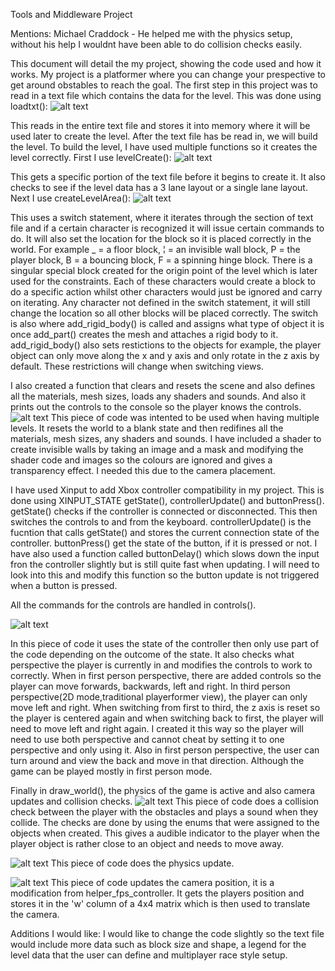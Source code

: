 Tools and Middleware Project

Mentions: Michael Craddock - He helped me with the physics setup, without his help I wouldnt have been able to do collision checks easily.

This document will detail the my project, showing the code used and how it works.
My project is a platformer where you can change your prespective to get around obstables to reach the goal.
The first step in this project was to read in a text file which contains the data for the level.
This was done using loadtxt():
![alt text](https://github.com/BaggioPereira/octetframework-uni/blob/master/octet/src/examples/tandm_game/Images/loadtxt.JPG "Load Text File")

This reads in the entire text file and stores it into memory where it will be used later to create the level.
After the text file has be read in, we will build the level.
To build the level, I have used multiple functions so it creates the level correctly.
First I use levelCreate():
![alt text](https://github.com/BaggioPereira/octetframework-uni/blob/master/octet/src/examples/tandm_game/Images/level%20create.JPG "Level Create")

This gets a specific portion of the text file before it begins to create it. It also checks to see if the level data has a 3 lane layout or a single lane layout.
Next I use createLevelArea():
![alt text]()

This uses a switch statement, where it iterates through the section of text file and if a certain character is recognized it will issue certain commands to do.
It will also set the location for the block so it is placed correctly in the world.
For example _ = a floor block, ¦ = an invisible wall block, P = the player block, B = a bouncing block, F = a spinning hinge block.
There is a singular special block created for the origin point of the level which is later used for the constraints.
Each of these characters would create a block to do a specific action whilst other characters would just be ignored and carry on iterating.
Any character not defined in the switch statement, it will still change the location so all other blocks will be placed correctly.
The switch is also where add_rigid_body() is called and assigns what type of object it is once add_part() creates the mesh and attaches a rigid body to it.
add_rigid_body() also sets restictions to the objects for example, the player object can only move along the x and y axis and only rotate in the z axis by default.
These restrictions will change when switching views.

I also created a function that clears and resets the scene and also defines all the materials, mesh sizes, loads any shaders and sounds.
And also it prints out the controls to the console so the player knows the controls.
![alt text](https://github.com/BaggioPereira/octetframework-uni/blob/master/octet/src/examples/tandm_game/Images/new%20scene.JPG "New Scene")
This piece of code was intented to be used when having multiple levels.
It resets the world to a blank state and then redifines all the materials, mesh sizes, any shaders and sounds.
I have included a shader to create invisible walls by taking an image and a mask and modifying the shader code and images so the colours are ignored and gives a transparency effect.
I needed this due to the camera placement.

I have used Xinput to add Xbox controller compatibility in my project.
This is done using XINPUT_STATE getState(), controllerUpdate() and buttonPress().
getState() checks if the controller is connected or disconnected. This then switches the controls to and from the keyboard.
controllerUpdate() is the fucntion that calls getState() and stores the current connection state of the controller.
buttonPress() get the state of the button, if it is pressed or not.
I have also used a function called buttonDelay() which slows down the input fron the controller slightly but is still quite fast when updating.
I will need to look into this and modify this function so the button update is not triggered when a button is pressed.

All the commands for the controls are handled in controls().

![alt text](https://github.com/BaggioPereira/octetframework-uni/blob/master/octet/src/examples/tandm_game/Images/controls.JPG "Controls")

In this piece of code it uses the state of the controller then only use part of the code depending on the outcome of the state.
It also checks what perspective the player is currently in and modifies the controls to work to correctly.
When in first person perspective, there are added controls so the player can move forwards, backwards, left and right.
In third person perspective(2D mode,traditional playerformer view), the player can only move left and right.
When switching from first to third, the z axis is reset so the player is centered again and when switching back to first, the player will need to move left and right again.
I created it this way so the player will need to use both perspective and cannot cheat by setting it to one perspective and only using it. 
Also in first person perspective, the user can turn around and view the back and move in that direction.
Although the game can be played mostly in first person mode.

Finally in draw_world(), the physics of the game is active and also camera updates and collision checks.
![alt text](https://github.com/BaggioPereira/octetframework-uni/blob/master/octet/src/examples/tandm_game/Images/collision%20check.JPG "Collision Checks")
This piece of code does a collision check between the player with the obstacles and plays a sound when they collide. The checks are done by using the enums that were assigned to the objects when created.
This gives a audible indicator to the player when the player object is rather close to an object and needs to move away.    

![alt text](https://github.com/BaggioPereira/octetframework-uni/blob/master/octet/src/examples/tandm_game/Images/physics.JPG "Physics")
This piece of code does the physics update.

![alt text](https://github.com/BaggioPereira/octetframework-uni/blob/master/octet/src/examples/tandm_game/Images/camera%20update.JPG "Camera")
This piece of code updates the camera position, it is a modification from helper_fps_controller. It gets the players position and stores it in the 'w' column of a 4x4 matrix which is then used to translate the camera.

Additions I would like:
I would like to change the code slightly so the text file would include more data such as block size and shape, a legend for the level data that the user can define and multiplayer race style setup.
